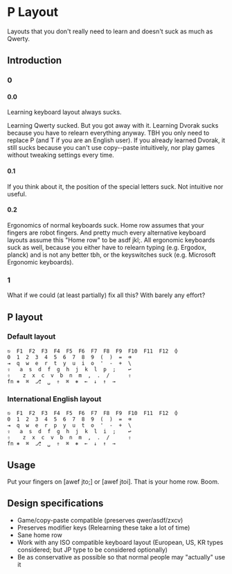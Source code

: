 # P Layout

Layouts that you don't really need to learn and doesn't suck as much as Qwerty.

## Introduction
### 0
#### 0.0
Learning keyboard layout always sucks. 

Learning Qwerty sucked. But you got away with it.
Learning Dvorak sucks because you have to relearn everything anyway.
TBH you only need to replace P (and T if you are an English user).
If you already learned Dvorak, it still sucks because you can't use copy--paste intuitively, nor play games without tweaking settings every time.

#### 0.1
If you think about it, the position of the special letters suck. Not intuitive nor useful.

#### 0.2
Ergonomics of normal keyboards suck. Home row assumes that your fingers are robot fingers. And pretty much every alternative keyboard layouts assume this "Home row" to be asdf jkl;.
All ergonomic keyboards suck as well, because you either have to relearn typing (e.g. Ergodox, planck) and is not any better tbh, or the keyswitches suck (e.g. Microsoft Ergonomic keyboards).

### 1
What if we could (at least partially) fix all this? With barely any effort?


## P layout
### Default layout
```
⎋  F1  F2  F3  F4  F5  F6  F7  F8  F9  F10  F11  F12  ⌽
0  1  2  3  4  5  6  7  8  9  (  )  =  ⌫
⇥  q  w  e  r  t  y  u  i  o  '  -  +  \
⇪   a  s  d  f  g  h  j  k  l  p  ;    ↩
⇧    z  x  c  v  b  n  m  ,  .  /      ⇧
fn ⎈  ⌘  ⎇  ␣  ⇮  ⌘  ⎈  ←  ↓  ↑  →
```
<!--- template for keyboard borrowed from the [yak-layout](https://github.com/wincent/yak-layout/blob/master/README.md) -->
<!--- symbols are put according to https://jdebp.uk/FGA/iso-9995-7-symbols.html -->

### International English layout
```
⎋  F1  F2  F3  F4  F5  F6  F7  F8  F9  F10  F11  F12  ⌽
0  1  2  3  4  5  6  7  8  9  (  )  =  ⌫
⇥  q  w  e  r  p  y  u  t  o  '  -  +  \
⇪   a  s  d  f  g  h  j  k  l  i  ;    ↩
⇧    z  x  c  v  b  n  m  ,  .  /      ⇧
fn ⎈  ⌘  ⎇  ␣  ⇮  ⌘  ⎈  ←  ↓  ↑  →
```
<!---  template for keyboard borrowed from the [yak-layout](https://github.com/wincent/yak-layout/blob/master/README.md) -->

## Usage
Put your fingers on [awef jto;] or [awef jtoi]. That is your home row. Boom.

## Design specifications
* Game/copy-paste compatible (preserves qwer/asdf/zxcv)
* Preserves modifier keys (Relearning these take a lot of time)
* Sane home row
* Work with any ISO compatible keyboard layout (European, US, KR types considered; but JP type to be considered optionally)
* Be as conservative as possible so that normal people may "actually" use it
